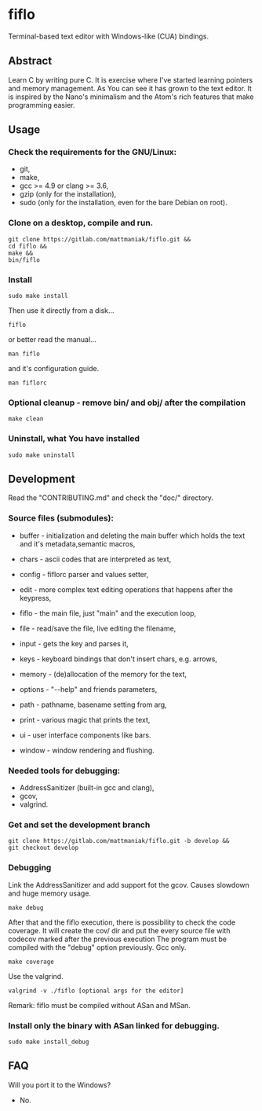 # fiflo
Terminal-based text editor with Windows-like (CUA) bindings.

## Abstract
Learn C by writing pure C. It is exercise where I've started learning pointers
and memory management. As You can see it has grown to the text editor. It is
inspired by the Nano's minimalism and the Atom's rich features that make
programming easier.

## Usage
### Check the requirements for the GNU/Linux:
- git,
- make,
- gcc >= 4.9 or clang >= 3.6,
- gzip (only for the installation),
- sudo (only for the installation, even for the bare Debian on root).

### Clone on a desktop, compile and run.
```
git clone https://gitlab.com/mattmaniak/fiflo.git &&
cd fiflo &&
make &&
bin/fiflo
```

### Install
```
sudo make install
```

Then use it directly from a disk...
```
fiflo
```

or better read the  manual...
```
man fiflo
```

and it's configuration guide.
```
man fiflorc
```

### Optional cleanup - remove bin/ and obj/ after the compilation
```
make clean
```

### Uninstall, what You have installed
```
sudo make uninstall
```

## Development
Read the "CONTRIBUTING.md" and check the "doc/" directory.

### Source files (submodules):
- buffer - initialization and deleting the main buffer which holds the text
and it's metadata,semantic macros,

- chars - ascii codes that are interpreted as text,

- config - fiflorc parser and values setter,

- edit - more complex text editing operations that happens after the keypress,

- fiflo - the main file, just "main" and the execution loop,

- file - read/save the file, live editing the filename,

- input - gets the key and parses it,

- keys - keyboard bindings that don't insert chars, e.g. arrows,

- memory - (de)allocation of the memory for the text,

- options - "--help" and friends parameters,

- path - pathname, basename setting from arg,

- print - various magic that prints the text,

- ui - user interface components like bars.

- window - window rendering and flushing.

### Needed tools for debugging:
- AddressSanitizer (built-in gcc and clang),
- gcov,
- valgrind.

### Get and set the development branch
```
git clone https://gitlab.com/mattmaniak/fiflo.git -b develop &&
git checkout develop
```

### Debugging
Link the AddressSanitizer and add support fot the gcov. Causes slowdown and huge
memory usage.
```
make debug
```

After that and the fiflo execution, there is possibility to check the code
coverage. It will create the cov/ dir and put the every source file with codecov
marked after the previous execution The program must be compiled with the
"debug" option previously. Gcc only.
```
make coverage
```

Use the valgrind.
```
valgrind -v ./fiflo [optional args for the editor]
```
Remark: fiflo must be compiled without ASan and MSan.

### Install only the binary with ASan linked for debugging.
```
sudo make install_debug
```

## FAQ
Will you port it to the Windows?
- No.
